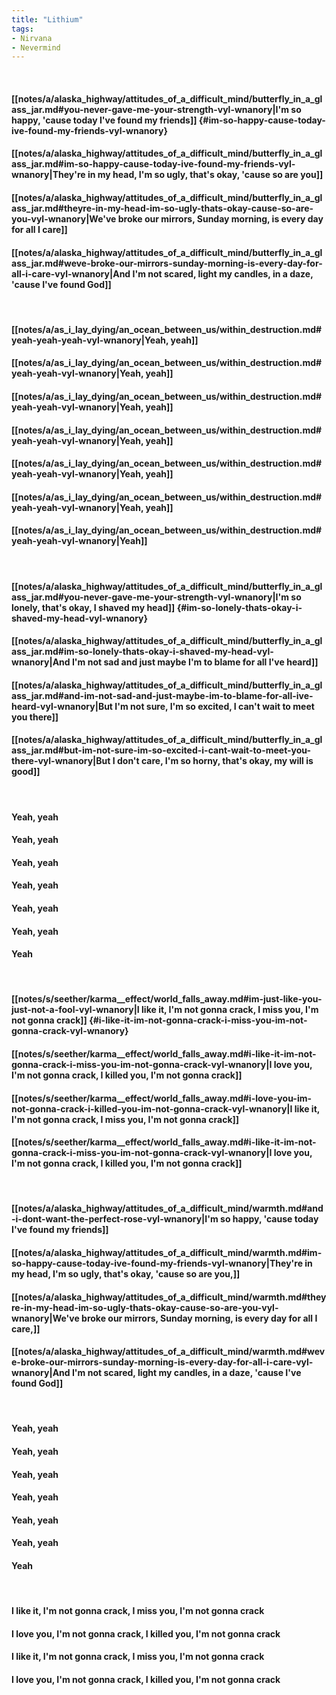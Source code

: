```yaml
---
title: "Lithium"
tags:
- Nirvana
- Nevermind
---
```

&nbsp;
#### [[notes/a/alaska_highway/attitudes_of_a_difficult_mind/butterfly_in_a_glass_jar.md#you-never-gave-me-your-strength-vyl-wnanory|I'm so happy, 'cause today I've found my friends]] {#im-so-happy-cause-today-ive-found-my-friends-vyl-wnanory}
#### [[notes/a/alaska_highway/attitudes_of_a_difficult_mind/butterfly_in_a_glass_jar.md#im-so-happy-cause-today-ive-found-my-friends-vyl-wnanory|They're in my head, I'm so ugly, that's okay, 'cause so are you]]
#### [[notes/a/alaska_highway/attitudes_of_a_difficult_mind/butterfly_in_a_glass_jar.md#theyre-in-my-head-im-so-ugly-thats-okay-cause-so-are-you-vyl-wnanory|We've broke our mirrors, Sunday morning, is every day for all I care]]
#### [[notes/a/alaska_highway/attitudes_of_a_difficult_mind/butterfly_in_a_glass_jar.md#weve-broke-our-mirrors-sunday-morning-is-every-day-for-all-i-care-vyl-wnanory|And I'm not scared, light my candles, in a daze, 'cause I've found God]]
&nbsp;
#### [[notes/a/as_i_lay_dying/an_ocean_between_us/within_destruction.md#yeah-yeah-yeah-vyl-wnanory|Yeah, yeah]]
#### [[notes/a/as_i_lay_dying/an_ocean_between_us/within_destruction.md#yeah-yeah-vyl-wnanory|Yeah, yeah]]
#### [[notes/a/as_i_lay_dying/an_ocean_between_us/within_destruction.md#yeah-yeah-vyl-wnanory|Yeah, yeah]]
#### [[notes/a/as_i_lay_dying/an_ocean_between_us/within_destruction.md#yeah-yeah-vyl-wnanory|Yeah, yeah]]
#### [[notes/a/as_i_lay_dying/an_ocean_between_us/within_destruction.md#yeah-yeah-vyl-wnanory|Yeah, yeah]]
#### [[notes/a/as_i_lay_dying/an_ocean_between_us/within_destruction.md#yeah-yeah-vyl-wnanory|Yeah, yeah]]
#### [[notes/a/as_i_lay_dying/an_ocean_between_us/within_destruction.md#yeah-yeah-vyl-wnanory|Yeah]]
&nbsp;
#### [[notes/a/alaska_highway/attitudes_of_a_difficult_mind/butterfly_in_a_glass_jar.md#you-never-gave-me-your-strength-vyl-wnanory|I'm so lonely, that's okay, I shaved my head]] {#im-so-lonely-thats-okay-i-shaved-my-head-vyl-wnanory}
#### [[notes/a/alaska_highway/attitudes_of_a_difficult_mind/butterfly_in_a_glass_jar.md#im-so-lonely-thats-okay-i-shaved-my-head-vyl-wnanory|And I'm not sad and just maybe I'm to blame for all I've heard]]
#### [[notes/a/alaska_highway/attitudes_of_a_difficult_mind/butterfly_in_a_glass_jar.md#and-im-not-sad-and-just-maybe-im-to-blame-for-all-ive-heard-vyl-wnanory|But I'm not sure, I'm so excited, I can't wait to meet you there]]
#### [[notes/a/alaska_highway/attitudes_of_a_difficult_mind/butterfly_in_a_glass_jar.md#but-im-not-sure-im-so-excited-i-cant-wait-to-meet-you-there-vyl-wnanory|But I don't care, I'm so horny, that's okay, my will is good]]
&nbsp;
#### Yeah, yeah
#### Yeah, yeah
#### Yeah, yeah
#### Yeah, yeah
#### Yeah, yeah
#### Yeah, yeah
#### Yeah
&nbsp;
#### [[notes/s/seether/karma__effect/world_falls_away.md#im-just-like-you-just-not-a-fool-vyl-wnanory|I like it, I'm not gonna crack, I miss you, I'm not gonna crack]] {#i-like-it-im-not-gonna-crack-i-miss-you-im-not-gonna-crack-vyl-wnanory}
#### [[notes/s/seether/karma__effect/world_falls_away.md#i-like-it-im-not-gonna-crack-i-miss-you-im-not-gonna-crack-vyl-wnanory|I love you, I'm not gonna crack, I killed you, I'm not gonna crack]]
#### [[notes/s/seether/karma__effect/world_falls_away.md#i-love-you-im-not-gonna-crack-i-killed-you-im-not-gonna-crack-vyl-wnanory|I like it, I'm not gonna crack, I miss you, I'm not gonna crack]]
#### [[notes/s/seether/karma__effect/world_falls_away.md#i-like-it-im-not-gonna-crack-i-miss-you-im-not-gonna-crack-vyl-wnanory|I love you, I'm not gonna crack, I killed you, I'm not gonna crack]]
&nbsp;
#### [[notes/a/alaska_highway/attitudes_of_a_difficult_mind/warmth.md#and-i-dont-want-the-perfect-rose-vyl-wnanory|I'm so happy, 'cause today I've found my friends]]
#### [[notes/a/alaska_highway/attitudes_of_a_difficult_mind/warmth.md#im-so-happy-cause-today-ive-found-my-friends-vyl-wnanory|They're in my head, I'm so ugly, that's okay, 'cause so are you,]]
#### [[notes/a/alaska_highway/attitudes_of_a_difficult_mind/warmth.md#theyre-in-my-head-im-so-ugly-thats-okay-cause-so-are-you-vyl-wnanory|We've broke our mirrors, Sunday morning, is every day for all I care,]]
#### [[notes/a/alaska_highway/attitudes_of_a_difficult_mind/warmth.md#weve-broke-our-mirrors-sunday-morning-is-every-day-for-all-i-care-vyl-wnanory|And I'm not scared, light my candles, in a daze, 'cause I've found God]]
&nbsp;
#### Yeah, yeah
#### Yeah, yeah
#### Yeah, yeah
#### Yeah, yeah
#### Yeah, yeah
#### Yeah, yeah
#### Yeah
&nbsp;
#### I like it, I'm not gonna crack, I miss you, I'm not gonna crack
#### I love you, I'm not gonna crack, I killed you, I'm not gonna crack
#### I like it, I'm not gonna crack, I miss you, I'm not gonna crack
#### I love you, I'm not gonna crack, I killed you, I'm not gonna crack
